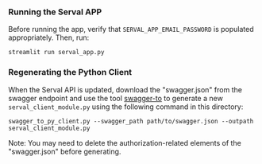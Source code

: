 ### Running the Serval APP
Before running the app, verify that `SERVAL_APP_EMAIL_PASSWORD` is populated appropriately.
Then, run:
```
streamlit run serval_app.py
```

### Regenerating the Python Client
When the Serval API is updated, download the "swagger.json" from the swagger endpoint and use the tool [swagger-to](https://pypi.org/project/swagger-to/) to generate a new `serval_client_module.py` using the following command in this directory:
```
swagger_to_py_client.py --swagger_path path/to/swagger.json --outpath serval_client_module.py
```
Note: You may need to delete the authorization-related elements of the "swagger.json" before generating.